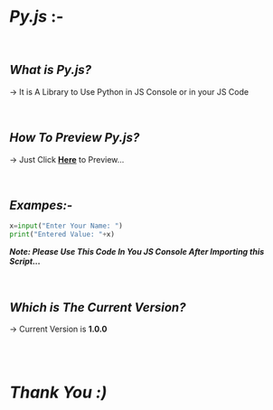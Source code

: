 # *Py.js* :-

<br>

## *What is Py.js?*
-> It is A Library to Use Python in JS Console or in your JS Code

<br>

## *How To Preview Py.js?*
-> Just Click **[Here](https://sancho1952007.github.io/)** to Preview...

<br>

## *Exampes:-*
```python
x=input("Enter Your Name: ")
print("Entered Value: "+x)
```

***Note: Please Use This Code In You JS Console After Importing this Script...***

<br>

## *Which is The Current Version?*
-> Current Version is **1.0.0**

<br><br>

# *Thank You :)*
